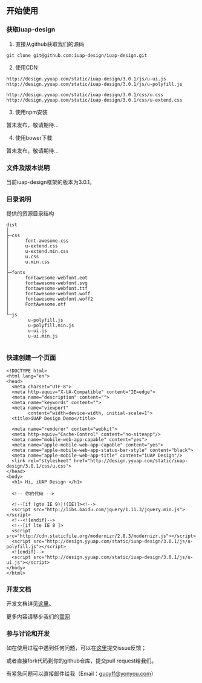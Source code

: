
## 开始使用

### 获取iuap-design

1. 直接从github获取我们的源码
```
git clone git@github.com:iuap-design/iuap-design.git
```

2. 使用CDN
```
http://design.yyuap.com/static/iuap-design/3.0.1/js/u-ui.js
http://design.yyuap.com/static/iuap-design/3.0.1/js/u-polyfill.js

http://design.yyuap.com/static/iuap-design/3.0.1/css/u.css
http://design.yyuap.com/static/iuap-design/3.0.1/css/u-extend.css
```
3. 使用npm安装

暂未发布，敬请期待...

4. 使用bower下载

暂未发布，敬请期待...


### 文件及版本说明

当前iuap-design框架的版本为3.0.1。


### 目录说明

提供的资源目录结构
```
dist
│
├─css
│      font-awesome.css
│      u-extend.css
│      u-extend.min.css
│      u.css
│      u.min.css
│
├─fonts
│      fontawesome-webfont.eot
│      fontawesome-webfont.svg
│      fontawesome-webfont.ttf
│      fontawesome-webfont.woff
│      fontawesome-webfont.woff2
│      FontAwesome.otf
│
└─js
        u-polyfill.js
        u-polyfill.min.js
        u-ui.js
        u-ui.min.js


```

### 快速创建一个页面

```
<!DOCTYPE html>
<html lang="en">
<head>
  <meta charset="UTF-8">
  <meta http-equiv="X-UA-Compatible" content="IE=edge">
  <meta name="description" content="">
  <meta name="keywords" content="">
  <meta name="viewport"
        content="width=device-width, initial-scale=1">
  <title>iUAP Design Demo</title>

  <meta name="renderer" content="webkit">
  <meta http-equiv="Cache-Control" content="no-siteapp"/>
  <meta name="mobile-web-app-capable" content="yes">
  <meta name="apple-mobile-web-app-capable" content="yes">
  <meta name="apple-mobile-web-app-status-bar-style" content="black">
  <meta name="apple-mobile-web-app-title" content="iUAP Design"/>
  <link rel="stylesheet" href="http://design.yyuap.com/static/iuap-design/3.0.1/css/u.css">
</head>
<body>
  <h1> Hi, iUAP Design </h1>

  <!-- 你的代码 -->

  <!--[if (gte IE 9)|!(IE)]><!-->
  <script src="http://libs.baidu.com/jquery/1.11.3/jquery.min.js"></script>
  <!--<![endif]-->
  <!--[if lte IE 8 ]>
  <script src="http://cdn.staticfile.org/modernizr/2.8.3/modernizr.js"></script>
  <script src="http://design.yyuap.com/static/iuap-design/3.0.1/js/u-polyfill.js"></script>
  <![endif]-->
  <script src="http://design.yyuap.com/static/iuap-design/3.0.1/js/u-ui.js"></script>
</body>
</html>
```
### 开发文档

开发文档详见[这里](https://github.com/iuap-design/iuap-design/tree/master/docs)。

更多内容请移步我们的[官网](http://design.yyuap.com/)

### 参与讨论和开发

如在使用过程中遇到任何问题，可以在[这里](https://github.com/iuap-design/iuap-design/issues)提交issue反馈；

或者直接fork代码到你的github仓库，提交pull request给我们。

有紧急问题可以直接邮件给我（Email：guoyff@yonyou.com）
